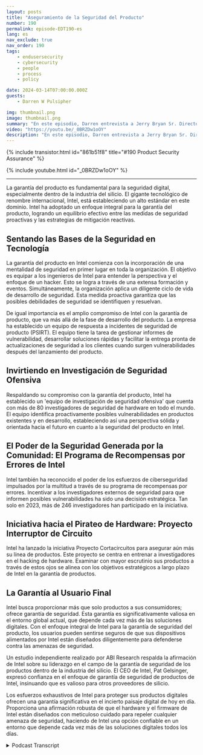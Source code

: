 ```yaml
---
layout: posts
title: "Aseguramiento de la Seguridad del Producto"
number: 190
permalink: episode-EDT190-es
lang: es
nav_exclude: true
nav_order: 190
tags:
    - endusersecurity
    - cybersecurity
    - people
    - process
    - policy

date: 2024-03-14T07:00:00.000Z
guests:
    - Darren W Pulsipher

img: thumbnail.png
image: thumbnail.png
summary: "En este episodio, Darren entrevista a Jerry Bryan Sr. Director de Aseguramiento de Productos en Intel y compañero podcaster de Chips and Salsa. Descubren los aspectos de Cero Confianza del aseguramiento de productos para un fabricante de silicio."
video: "https://youtu.be/_0BRZDw1oOY"
description: "En este episodio, Darren entrevista a Jerry Bryan Sr. Director de Aseguramiento de Productos en Intel y compañero podcaster de Chips and Salsa. Descubren los aspectos de Cero Confianza del aseguramiento de productos para un fabricante de silicio."
---
```


<div>
{% include transistor.html id="861b51f8" title="#190 Product Security Assurance" %}

{% include youtube.html id="_0BRZDw1oOY" %}
</div>

---

La garantía del producto es fundamental para la seguridad digital, especialmente dentro de la industria del silicio. El gigante tecnológico de renombre internacional, Intel, está estableciendo un alto estándar en este dominio. Intel ha adoptado un enfoque integral para la garantía del producto, logrando un equilibrio efectivo entre las medidas de seguridad proactivas y las estrategias de mitigación reactivas.

## Sentando las Bases de la Seguridad en Tecnología

La garantía del producto en Intel comienza con la incorporación de una mentalidad de seguridad en primer lugar en toda la organización. El objetivo es equipar a los ingenieros de Intel para entender la perspectiva y el enfoque de un hacker. Esto se logra a través de una extensa formación y eventos. Simultáneamente, la organización aplica un diligente ciclo de vida de desarrollo de seguridad. Esta medida proactiva garantiza que las posibles debilidades de seguridad se identifiquen y resuelvan.

De igual importancia es el amplio compromiso de Intel con la garantía de producto, que va más allá de la fase de desarrollo del producto. La empresa ha establecido un equipo de respuesta a incidentes de seguridad de producto (PSIRT). El equipo tiene la tarea de gestionar informes de vulnerabilidad, desarrollar soluciones rápidas y facilitar la entrega pronta de actualizaciones de seguridad a los clientes cuando surgen vulnerabilidades después del lanzamiento del producto.

## Invirtiendo en Investigación de Seguridad Ofensiva

Respaldando su compromiso con la garantía del producto, Intel ha establecido un 'equipo de investigación de seguridad ofensiva' que cuenta con más de 80 investigadores de seguridad de hardware en todo el mundo. El equipo identifica proactivamente posibles vulnerabilidades en productos existentes y en desarrollo, estableciendo así una perspectiva sólida y orientada hacia el futuro en cuanto a la seguridad del producto en Intel.

## El Poder de la Seguridad Generada por la Comunidad: El Programa de Recompensas por Errores de Intel

Intel también ha reconocido el poder de los esfuerzos de ciberseguridad impulsados ​​por la multitud a través de su programa de recompensas por errores. Incentivar a los investigadores externos de seguridad para que informen posibles vulnerabilidades ha sido una decisión estratégica. Tan solo en 2023, más de 246 investigadores han participado en la iniciativa.

## Iniciativa hacia el Pirateo de Hardware: Proyecto Interruptor de Circuito

Intel ha lanzado la iniciativa Proyecto Cortacircuitos para asegurar aún más su línea de productos. Este proyecto se centra en entrenar a investigadores en el hacking de hardware. Examinar con mayor escrutinio sus productos a través de estos ojos se alinea con los objetivos estratégicos a largo plazo de Intel en la garantía de productos.

## La Garantía al Usuario Final

Intel busca proporcionar más que solo productos a sus consumidores; ofrece garantía de seguridad. Esta garantía es significativamente valiosa en el entorno global actual, que depende cada vez más de las soluciones digitales. Con el enfoque integral de Intel para la garantía de seguridad del producto, los usuarios pueden sentirse seguros de que sus dispositivos alimentados por Intel están diseñados diligentemente para defenderse contra las amenazas de seguridad.

Un estudio independiente realizado por ABI Research respalda la afirmación de Intel sobre su liderazgo en el campo de la garantía de seguridad de los productos dentro de la industria del silicio. El CEO de Intel, Pat Gelsinger, expresó confianza en el enfoque de garantía de seguridad de productos de Intel, insinuando que es valioso para otros proveedores de silicio.

Los esfuerzos exhaustivos de Intel para proteger sus productos digitales ofrecen una garantía significativa en el incierto paisaje digital de hoy en día. Proporciona una afirmación robusta de que el hardware y el firmware de Intel están diseñados con meticuloso cuidado para repeler cualquier amenaza de seguridad, haciendo de Intel una opción confiable en un entorno que depende cada vez más de las soluciones digitales todos los días.



<details>
<summary> Podcast Transcript </summary>

<p></p>

</details>
